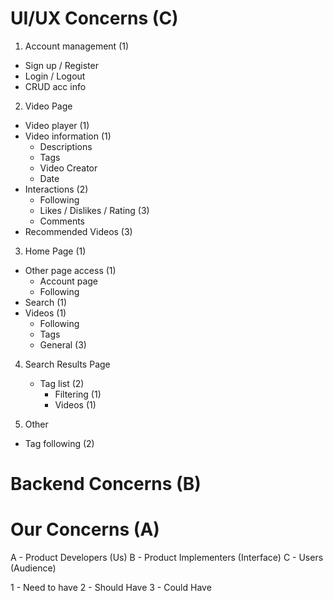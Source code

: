 # UI/UX Concerns (C)
1. Account management (1)
  - Sign up / Register
  - Login / Logout 
  - CRUD acc info
  
2. Video Page
  - Video player (1)
  - Video information (1)
    - Descriptions
    - Tags
    - Video Creator
    - Date
  - Interactions (2)
    - Following
    - Likes / Dislikes / Rating (3)
    - Comments
  - Recommended Videos (3)

3. Home Page (1)
  - Other page access (1)
    - Account page
    - Following
  - Search (1)
  - Videos (1)
    - Following
    - Tags
    - General (3)
  
4. Search Results Page
   - Tag list (2)
     - Filtering (1)
     - Videos (1)

5. Other
  - Tag following (2)

# Backend Concerns (B)


# Our Concerns (A)


A - Product Developers (Us)
B - Product Implementers (Interface)
C - Users (Audience)

1 - Need to have
2 - Should Have
3 - Could Have